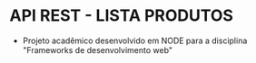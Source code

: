 # API REST - LISTA PRODUTOS

- Projeto acadêmico desenvolvido em NODE para a disciplina "Frameworks de desenvolvimento web" <br>

